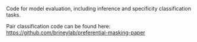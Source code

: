 Code for model evaluation, including inference and specificity classification tasks.

Pair classification code can be found here: https://github.com/brineylab/preferential-masking-paper